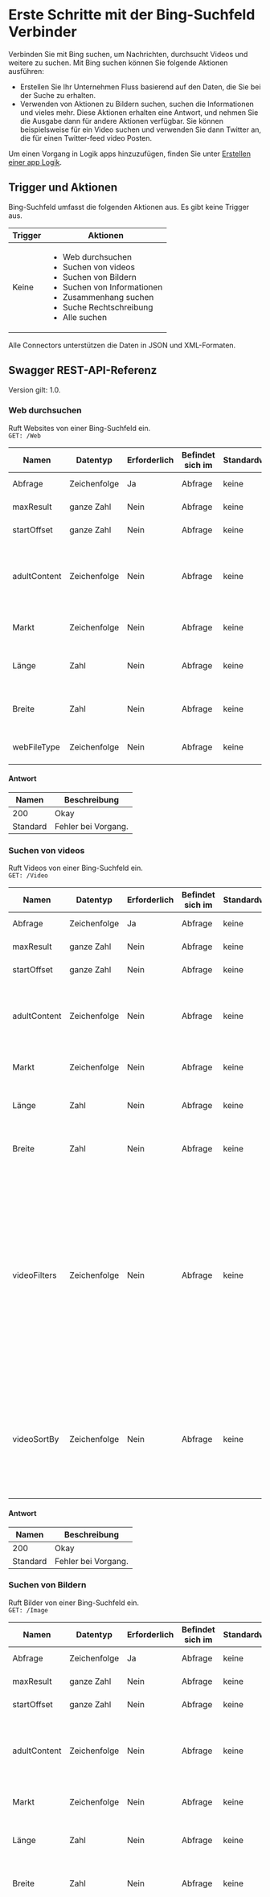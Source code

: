 <properties
    pageTitle="Hinzufügen der Bing-Suchfeld Verbinder Logik apps | Microsoft Azure"
    description="Übersicht über den Verbinder Bing-Suchfeld mit den Parametern REST-API"
    services=""
    suite=""
    documentationCenter="" 
    authors="MandiOhlinger"
    manager="erikre"
    editor=""
    tags="connectors"/>

<tags
   ms.service="multiple"
   ms.devlang="na"
   ms.topic="article"
   ms.tgt_pltfrm="na"
   ms.workload="na" 
   ms.date="08/18/2016"
   ms.author="mandia"/>

# <a name="get-started-with-the-bing-search-connector"></a>Erste Schritte mit der Bing-Suchfeld Verbinder 
Verbinden Sie mit Bing suchen, um Nachrichten, durchsucht Videos und weitere zu suchen. Mit Bing suchen können Sie folgende Aktionen ausführen: 

- Erstellen Sie Ihr Unternehmen Fluss basierend auf den Daten, die Sie bei der Suche zu erhalten. 
- Verwenden von Aktionen zu Bildern suchen, suchen die Informationen und vieles mehr. Diese Aktionen erhalten eine Antwort, und nehmen Sie die Ausgabe dann für andere Aktionen verfügbar. Sie können beispielsweise für ein Video suchen und verwenden Sie dann Twitter an, die für einen Twitter-feed video Posten.

Um einen Vorgang in Logik apps hinzuzufügen, finden Sie unter [Erstellen einer app Logik](../app-service-logic/app-service-logic-create-a-logic-app.md).

## <a name="triggers-and-actions"></a>Trigger und Aktionen
Bing-Suchfeld umfasst die folgenden Aktionen aus. Es gibt keine Trigger aus. 

Trigger | Aktionen
--- | ---
Keine | <ul><li>Web durchsuchen</li><li>Suchen von videos</li><li>Suchen von Bildern</li><li>Suchen von Informationen</li><li>Zusammenhang suchen</li><li>Suche Rechtschreibung</li><li>Alle suchen</li></ul>

Alle Connectors unterstützen die Daten in JSON und XML-Formaten.


## <a name="swagger-rest-api-reference"></a>Swagger REST-API-Referenz
Version gilt: 1.0.

### <a name="search-web"></a>Web durchsuchen 
Ruft Websites von einer Bing-Suchfeld ein.  
```GET: /Web```

| Namen| Datentyp|Erforderlich|Befindet sich im|Standardwert|Beschreibung|
| ---|---|---|---|---|---|
|Abfrage|Zeichenfolge|Ja|Abfrage|keine |So suchen Sie nach Text (Beispiel: 'Xbox')|
|maxResult|ganze Zahl|Nein|Abfrage|keine |Maximale Anzahl der Ergebnisse zurück|
|startOffset|ganze Zahl|Nein|Abfrage| keine|Anzahl der Ergebnisse zu überspringen|
|adultContent|Zeichenfolge|Nein|Abfrage|keine |Erwachsene Inhalt filtern. Gültige Werte: <ul><li>Deaktivieren</li><li>Moderieren</li><li>Strict</li></ul>|
|Markt|Zeichenfolge|Nein|Abfrage|keine |Markt oder Region zum Eingrenzen der Suche (Beispiel: En-US)|
|Länge|Zahl|Nein|Abfrage| keine|Länge (OST / "Westen" Koordinate) zum Eingrenzen der Suche (Beispiel: 47.603450)|
|Breite|Zahl|Nein|Abfrage| keine|Breite (Nord/Süd Koordinate) zum Eingrenzen der Suche (Beispiel:-122.329696)|
|webFileType|Zeichenfolge|Nein|Abfrage|keine |Dateityp zum Eingrenzen der Suche (Beispiel: 'Dokument')|

#### <a name="response"></a>Antwort
|Namen|Beschreibung|
|---|---|
|200|Okay|
|Standard|Fehler bei Vorgang.|


### <a name="search-videos"></a>Suchen von videos 
Ruft Videos von einer Bing-Suchfeld ein.  
```GET: /Video```

| Namen| Datentyp|Erforderlich|Befindet sich im|Standardwert|Beschreibung|
| ---|---|---|---|---|---|
|Abfrage|Zeichenfolge|Ja|Abfrage|keine |So suchen Sie nach Text (Beispiel: 'Xbox')|
|maxResult|ganze Zahl|Nein|Abfrage| keine|Maximale Anzahl der Ergebnisse zurück|
|startOffset|ganze Zahl|Nein|Abfrage|keine |Anzahl der Ergebnisse zu überspringen|
|adultContent|Zeichenfolge|Nein|Abfrage|keine |Erwachsene Inhalt filtern. Gültige Werte: <ul><li>Deaktivieren</li><li>Moderieren</li><li>Strict</li></ul>|
|Markt|Zeichenfolge|Nein|Abfrage|keine |Markt oder Region zum Eingrenzen der Suche (Beispiel: En-US)|
|Länge|Zahl|Nein|Abfrage|keine |Länge (OST / "Westen" Koordinate) zum Eingrenzen der Suche (Beispiel: 47.603450)|
|Breite|Zahl|Nein|Abfrage|keine |Breite (Nord/Süd Koordinate) zum Eingrenzen der Suche (Beispiel:-122.329696)|
|videoFilters|Zeichenfolge|Nein|Abfrage|keine |Suche basierend auf Größe, Aspekt, Farbe, Formatvorlage, Smiley oder einer beliebigen Kombination daraus zu filtern.  Gültige Werte: <ul><li>Dauer: kurz</li><li>Dauer: Mittel</li><li>Dauer: lange</li><li>Seitenverhältnis: Standard</li><li>Aspekt: Breitbild</li><li>Lösung: "Niedrig"</li><li>Lösung: Mittel</li><li>Lösung: hoch</li></ul> <br/><br/>Beispiel: 'Dauer: kurz + Auflösung: hoch'|
|videoSortBy|Zeichenfolge|Nein|Abfrage|keine |Sortierreihenfolge für Ergebnisse. Gültige Werte: <ul><li>Datum</li><li>Relevanz</li></ul> <p>Sortierreihenfolge Datum impliziert absteigender Reihenfolge.</p>|

#### <a name="response"></a>Antwort
|Namen|Beschreibung|
|---|---|
|200|Okay|
|Standard|Fehler bei Vorgang.|


### <a name="search-images"></a>Suchen von Bildern    
Ruft Bilder von einer Bing-Suchfeld ein.  
```GET: /Image```

| Namen| Datentyp|Erforderlich|Befindet sich im|Standardwert|Beschreibung|
| ---|---|---|---|---|---|
|Abfrage|Zeichenfolge|Ja|Abfrage|keine |So suchen Sie nach Text (Beispiel: 'Xbox')|
|maxResult|ganze Zahl|Nein|Abfrage|keine |Maximale Anzahl der Ergebnisse zurück|
|startOffset|ganze Zahl|Nein|Abfrage|keine |Anzahl der Ergebnisse zu überspringen|
|adultContent|Zeichenfolge|Nein|Abfrage|keine |Erwachsene Inhalt filtern. Gültige Werte: <ul><li>Deaktivieren</li><li>Moderieren</li><li>Strict</li></ul>|
|Markt|Zeichenfolge|Nein|Abfrage|keine |Markt oder Region zum Eingrenzen der Suche (Beispiel: En-US)|
|Länge|Zahl|Nein|Abfrage| keine|Länge (OST / "Westen" Koordinate) zum Eingrenzen der Suche (Beispiel: 47.603450)|
|Breite|Zahl|Nein|Abfrage|keine |Breite (Nord/Süd Koordinate) zum Eingrenzen der Suche (Beispiel:-122.329696)|
|imageFilters|Zeichenfolge|Nein|Abfrage|keine |Suche basierend auf Größe, Aspekt, Farbe, Formatvorlage, Smiley oder einer beliebigen Kombination daraus zu filtern. Gültige Werte: <ul><li>Größe: kleinen</li><li>Größe: Mittel</li><li>Größe: Groß</li><li>Größe: Breite: [Breite]</li><li>Größe: Höhe: [Höhe]</li><li>Aspekt: Quadrat</li><li>Aspekt: Wide</li><li>Aspekt: hoch</li><li>Farbe: Farbe</li><li>Einfarbig:</li><li>Formatvorlage: Fotos</li><li>Formatvorlage: Grafiken</li><li>Smiley: Smiley</li><li>Smiley: Hochformat</li><li>Smiley: andere</li></ul><br/><br/>Beispiel: 'Größe: kleinen + Aspekt: Quadrat'|

#### <a name="response"></a>Antwort
|Namen|Beschreibung|
|---|---|
|200|Okay|
|Standard|Fehler bei Vorgang.|


### <a name="search-news"></a>Suchen von Informationen    
Ruft News Ergebnisse von Bing-Suchfeld ein.  
```GET: /News```

| Namen| Datentyp|Erforderlich|Befindet sich im|Standardwert|Beschreibung|
| ---|---|---|---|---|---|
|Abfrage|Zeichenfolge|Ja|Abfrage|keine |So suchen Sie nach Text (Beispiel: 'Xbox')|
|maxResult|ganze Zahl|Nein|Abfrage|keine |Maximale Anzahl der Ergebnisse zurück|
|startOffset|ganze Zahl|Nein|Abfrage| keine|Anzahl der Ergebnisse zu überspringen|
|adultContent|Zeichenfolge|Nein|Abfrage|keine |Erwachsene Inhalt filtern. Gültige Werte: <ul><li>Deaktivieren</li><li>Moderieren</li><li>Strict</li></ul>|
|Markt|Zeichenfolge|Nein|Abfrage|keine |Markt oder Region zum Eingrenzen der Suche (Beispiel: En-US)|
|Länge|Zahl|Nein|Abfrage|keine |Länge (OST / "Westen" Koordinate) zum Eingrenzen der Suche (Beispiel: 47.603450)|
|Breite|Zahl|Nein|Abfrage|keine |Breite (Nord/Süd Koordinate) zum Eingrenzen der Suche (Beispiel:-122.329696)|
|newsSortBy|Zeichenfolge|Nein|Abfrage| keine|Sortierreihenfolge für Ergebnisse. Gültige Werte: <ul><li>Datum</li><li>Relevanz</li></ul> <p>Sortierreihenfolge Datum impliziert absteigender Reihenfolge.</p>|
|newsCategory|Zeichenfolge|Nein|Abfrage| |Kategorie der Informationen zum Eingrenzen der Suche (Beispiel: 'Rt_Business')|
|newsLocationOverride|Zeichenfolge|Nein|Abfrage|keine |Außerkraftsetzung für Erkennung der Bing-Speicherort. Für diesen Parameter ist nur in En-US-amerikanischen Markt verfügbar. Das Format für die Eingabe ist US. /<state /> (Beispiel: ' US. WA ")|

#### <a name="response"></a>Antwort
|Namen|Beschreibung|
|---|---|
|200|Okay|
|Standard|Fehler bei Vorgang.|


### <a name="search-spellings"></a>Suche Rechtschreibung    
Ruft Vorschläge Rechtschreibung.  
```GET: /SpellingSuggestions```

| Namen| Datentyp|Erforderlich|Befindet sich im|Standardwert|Beschreibung|
| ---|---|---|---|---|---|
|Abfrage|Zeichenfolge|Ja|Abfrage| keine|So suchen Sie nach Text (Beispiel: 'Xbox')|
|maxResult|ganze Zahl|Nein|Abfrage|keine |Maximale Anzahl der Ergebnisse zurück|
|startOffset|ganze Zahl|Nein|Abfrage| keine|Anzahl der Ergebnisse zu überspringen|
|adultContent|Zeichenfolge|Nein|Abfrage|keine |Erwachsene Inhalt filtern. Gültige Werte: <ul><li>Deaktivieren</li><li>Moderieren</li><li>Strict</li></ul>|
|Markt|Zeichenfolge|Nein|Abfrage| keine|Markt oder Region zum Eingrenzen der Suche (Beispiel: En-US)|
|Länge|Zahl|Nein|Abfrage|keine |Länge (OST / "Westen" Koordinate) zum Eingrenzen der Suche (Beispiel: 47.603450)|
|Breite|Zahl|Nein|Abfrage|keine |Breite (Nord/Süd Koordinate) zum Eingrenzen der Suche (Beispiel:-122.329696)|

#### <a name="response"></a>Antwort
|Namen|Beschreibung|
|---|---|
|200|Okay|
|Standard|Fehler bei Vorgang.|


### <a name="search-related"></a>Zusammenhang suchen    
Ruft zugehöriger Suchergebnisse aus einer Bing-Suchfeld.  
```GET: /RelatedSearch```

| Namen| Datentyp|Erforderlich|Befindet sich im|Standardwert|Beschreibung|
| ---|---|---|---|---|---|
|Abfrage|Zeichenfolge|Ja|Abfrage|keine |So suchen Sie nach Text (Beispiel: 'Xbox')|
|maxResult|ganze Zahl|Nein|Abfrage|keine |Maximale Anzahl der Ergebnisse zurück|
|startOffset|ganze Zahl|Nein|Abfrage| keine|Anzahl der Ergebnisse zu überspringen|
|adultContent|Zeichenfolge|Nein|Abfrage|keine |Erwachsene Inhalt filtern. Gültige Werte: <ul><li>Deaktivieren</li><li>Moderieren</li><li>Strict</li></ul>|
|Markt|Zeichenfolge|Nein|Abfrage|keine |Markt oder Region zum Eingrenzen der Suche (Beispiel: En-US)|
|Länge|Zahl|Nein|Abfrage|keine |Länge (OST / "Westen" Koordinate) zum Eingrenzen der Suche (Beispiel: 47.603450)|
|Breite|Zahl|Nein|Abfrage| keine|Breite (Nord/Süd Koordinate) zum Eingrenzen der Suche (Beispiel:-122.329696)|

#### <a name="response"></a>Antwort
|Namen|Beschreibung|
|---|---|
|200|Okay|
|Standard|Fehler bei Vorgang.|


### <a name="search-all"></a>Alle suchen    
Ruft alle Websites, Videos, Bilder usw. aus einer Bing-Suchfeld.  
```GET: /CompositeSearch```

| Namen| Datentyp|Erforderlich|Befindet sich im|Standardwert|Beschreibung|
| ---|---|---|---|---|---|
|Abfrage|Zeichenfolge|Ja|Abfrage|keine |So suchen Sie nach Text (Beispiel: 'Xbox')|
|maxResult|ganze Zahl|Nein|Abfrage|keine |Maximale Anzahl der Ergebnisse zurück|
|startOffset|ganze Zahl|Nein|Abfrage|keine |Anzahl der Ergebnisse zu überspringen|
|adultContent|Zeichenfolge|Nein|Abfrage|keine |Erwachsene Inhalt filtern. Gültige Werte: <ul><li>Deaktivieren</li><li>Moderieren</li><li>Strict</li></ul>|
|Markt|Zeichenfolge|Nein|Abfrage|keine |Markt oder Region zum Eingrenzen der Suche (Beispiel: En-US)|
|Länge|Zahl|Nein|Abfrage|keine |Länge (OST / "Westen" Koordinate) zum Eingrenzen der Suche (Beispiel: 47.603450)|
|Breite|Zahl|Nein|Abfrage|keine |Breite (Nord/Süd Koordinate) zum Eingrenzen der Suche (Beispiel:-122.329696)|
|webFileType|Zeichenfolge|Nein|Abfrage|keine |Dateityp zum Eingrenzen der Suche (Beispiel: 'Dokument')|
|videoFilters|Zeichenfolge|Nein|Abfrage|keine |Suche basierend auf Größe, Aspekt, Farbe, Formatvorlage, Smiley oder einer beliebigen Kombination daraus zu filtern.  Gültige Werte: <ul><li>Dauer: kurz</li><li>Dauer: Mittel</li><li>Dauer: lange</li><li>Seitenverhältnis: Standard</li><li>Aspekt: Breitbild</li><li>Lösung: "Niedrig"</li><li>Lösung: Mittel</li><li>Lösung: hoch</li></ul> <br/><br/>Beispiel: 'Dauer: kurz + Auflösung: hoch'|
|videoSortBy|Zeichenfolge|Nein|Abfrage|keine |Sortierreihenfolge für Ergebnisse. Gültige Werte: <ul><li>Datum</li><li>Relevanz</li></ul> <p>Sortierreihenfolge Datum impliziert absteigender Reihenfolge.</p>|
|imageFilters|Zeichenfolge|Nein|Abfrage|keine |Suche basierend auf Größe, Aspekt, Farbe, Formatvorlage, Smiley oder einer beliebigen Kombination daraus zu filtern. Gültige Werte: <ul><li>Größe: kleinen</li><li>Größe: Mittel</li><li>Größe: Groß</li><li>Größe: Breite: [Breite]</li><li>Größe: Höhe: [Höhe]</li><li>Aspekt: Quadrat</li><li>Aspekt: Wide</li><li>Aspekt: hoch</li><li>Farbe: Farbe</li><li>Einfarbig:</li><li>Formatvorlage: Fotos</li><li>Formatvorlage: Grafiken</li><li>Smiley: Smiley</li><li>Smiley: Hochformat</li><li>Smiley: andere</li></ul><br/><br/>Beispiel: 'Größe: kleinen + Aspekt: Quadrat'|
|newsSortBy|Zeichenfolge|Nein|Abfrage|keine |Sortierreihenfolge für Ergebnisse. Gültige Werte: <ul><li>Datum</li><li>Relevanz</li></ul> <p>Sortierreihenfolge Datum impliziert absteigender Reihenfolge.</p>|
|newsCategory|Zeichenfolge|Nein|Abfrage|keine |Kategorie der Informationen zum Eingrenzen der Suche (Beispiel: 'Rt_Business')|
|newsLocationOverride|Zeichenfolge|Nein|Abfrage|keine |Außerkraftsetzung für Erkennung der Bing-Speicherort. Für diesen Parameter ist nur in En-US-amerikanischen Markt verfügbar. Das Format für die Eingabe ist US. /<state /> (Beispiel: ' US. WA ")|

#### <a name="response"></a>Antwort
|Namen|Beschreibung|
|---|---|
|200|Okay|
|Standard|Fehler bei Vorgang.|


## <a name="object-definitions"></a>Objektdefinitionen

#### <a name="webresultmodel-bing-web-search-results"></a>WebResultModel: Bing Web-Suchergebnissen

|Eigenschaftsname | Datentyp | Erforderlich |
|---|---|---|
|Titel|Zeichenfolge|Nein|
|Beschreibung|Zeichenfolge|Nein|
|DisplayUrl|Zeichenfolge|Nein|
|ID|Zeichenfolge|Nein|
|FullUrl|Zeichenfolge|Nein|

#### <a name="videoresultmodel-bing-video-search-results"></a>VideoResultModel: Video Bing-Suchergebnisse

|Eigenschaftsname | Datentyp |Erforderlich |
|---|---|---|
|Titel|Zeichenfolge|Nein|
|DisplayUrl|Zeichenfolge|Nein|
|ID|Zeichenfolge|Nein|
|MediaUrl|Zeichenfolge|Nein|
|Laufzeit|ganze Zahl|Nein|
|Miniaturansicht|nicht definiert|Nein|

#### <a name="thumbnailmodel-thumbnail-properties-of-the-multimedia-element"></a>ThumbnailModel: Miniaturansicht-Eigenschaften des Elements multimedia

|Eigenschaftsname | Datentyp |Erforderlich |
|---|---|---|
|MediaUrl|Zeichenfolge|Nein|
|ContentType|Zeichenfolge|Nein|
|Breite|ganze Zahl|Nein|
|Höhe|ganze Zahl|Nein|
|FileSize|ganze Zahl|Nein|

#### <a name="imageresultmodel-bing-image-search-results"></a>ImageResultModel: Bing Bild Suchergebnisse

|Eigenschaftsname | Datentyp |Erforderlich |
|---|---|---|
|Titel|Zeichenfolge|Nein|
|DisplayUrl|Zeichenfolge|Nein|
|ID|Zeichenfolge|Nein|
|MediaUrl|Zeichenfolge|Nein|
|SourceUrl|Zeichenfolge|Nein|
|Miniaturansicht|nicht definiert|Nein|

#### <a name="newsresultmodel-bing-news-search-results"></a>NewsResultModel: Bing News Suchergebnisse

|Eigenschaftsname | Datentyp |Erforderlich |
|---|---|---|
|Titel|Zeichenfolge|Nein|
|Beschreibung|Zeichenfolge|Nein|
|DisplayUrl|Zeichenfolge|Nein|
|ID|Zeichenfolge|Nein|
|Datenquelle|Zeichenfolge|Nein|
|Datum|Zeichenfolge|Nein|

#### <a name="spellresultmodel-bing-spelling-suggestions-results"></a>SpellResultModel: Bing Rechtschreibung Vorschläge Ergebnisse

|Eigenschaftsname | Datentyp |Erforderlich |
|---|---|---|
|ID|Zeichenfolge|Nein|
|Wert|Zeichenfolge|Nein|

#### <a name="relatedsearchresultmodel-bing-related-search-results"></a>RelatedSearchResultModel: Bing Zusammenhang Suchergebnisse

|Eigenschaftsname | Datentyp |Erforderlich |
|---|---|---|
|Titel|Zeichenfolge|Nein|
|ID|Zeichenfolge|Nein|
|BingUrl|Zeichenfolge|Nein|

#### <a name="compositesearchresultmodel-bing-composite-search-results"></a>CompositeSearchResultModel: Zusammengesetzte Bing-Suchergebnisse

|Eigenschaftsname | Datentyp |Erforderlich |
|---|---|---|
|WebResultsTotal|ganze Zahl|Nein|
|ImageResultsTotal|ganze Zahl|Nein|
|VideoResultsTotal|ganze Zahl|Nein|
|NewsResultsTotal|ganze Zahl|Nein|
|SpellSuggestionsTotal|ganze Zahl|Nein|
|WebResults|Matrix|Nein|
|ImageResults|Matrix|Nein|
|VideoResults|Matrix|Nein|
|NewsResults|Matrix|Nein|
|SpellSuggestionResults|Matrix|Nein|
|RelatedSearchResults|Matrix|Nein|

## <a name="next-steps"></a>Nächste Schritte

[Erstellen einer app Logik](../app-service-logic/app-service-logic-create-a-logic-app.md).

Kehren Sie zu der [Liste der APIs](apis-list.md).
